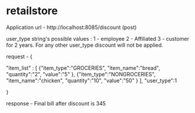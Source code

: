 # retailstore

Application url - http://localhost:8085/discount (post)

user_type string's possible values : 
1 - employee 
2 - Affiliated
3 - customer for 2 years. 
For any other user_type discount will not be applied.

request - {

"item_list" : [
{"item_type":"GROCERIES",
"item_name":"bread",
"quantity":"2",
"value":"5"
},
{"item_type":"NONGROCERIES",
"item_name":"chicken",
"quantity":"10",
"value":"50"
}
],
"user_type":1

}

response - Final bill after discount is 345
